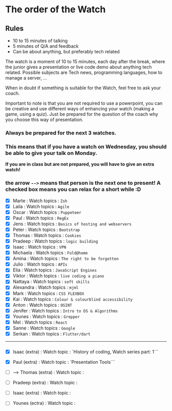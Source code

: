 # The order of the Watch
## Rules
* 10 to 15 minutes of talking
* 5 minutes of Q/A and feedback
* Can be about anything, but preferably tech related


The watch is a moment of 10 to 15 minutes, each day after the break, where the junior gives a presentation or live code demo about anything tech related.
Possible subjects are Tech news, programming languages, how to manage a server, ...

When in doubt if something is suitable for the Watch, feel free to ask your coach.

Important to note is that you are not required to use a powerpoint, you can be creative and use different ways of enhancing your watch (making a game, using a quiz). Just be prepared for the question of the coach why you choose this way of presentation.

### Always be prepared for the next 3 watches.
### This means that if you have a watch on Wednesday, you should be able to give your talk on Monday.
**If you are in class but are not prepared, you will have to give an extra watch!**

### the arrow `-->` means that person is the next one to present! A checked box means you can relax for a short while :D

- [x] Marte  : Watch topics : `Zsh` `` ``
- [x] Laila : Watch topics : `Agile` `` ``
- [x] Oscar : Watch topics : `Puppeteer` `` ``
- [x] Paul : Watch topics : `RegEx` `` ``
- [x] Jens : Watch topics : `Basics of hosting and webservers` `` ``
- [x] Peter : Watch topics : `Bootstrap` `` ``
- [x] Thomas : Watch topics : `Cookies` `` ``
- [x] Pradeep : Watch topics : `logic building` `` ``
- [x] Isaac : Watch topics : `VPN` `` ``
- [x] Michaela : Watch topics : `Fold@home` `` ``
- [x] Amina : Watch topics : `The right to be forgotten` `` ``
- [x] Julio : Watch topics : `APIs` `` ``
- [x] Elia : Watch topics : `JavaScript Engines` `` ``
- [x] Viktor : Watch topics : `live coding a piano` `` ``
- [x] Nattaya : Watch topics : `soft skills` `` ``
- [x] Alexandra : Watch topics : `mjml` `` ``
- [x] Mark : Watch topics : `CSS FLEXBOX` `` ``
- [x] Kai : Watch topics : `Colour & colourblind accessibility` `` ``
- [x] Anton : Watch topics : `OSINT` `` ``
- [x] Jenifer : Watch topics : `Intro to DS & Algorithms` `` ``
- [x] Younes : Watch topics : `Grepper` `` ``
- [x] Mel : Watch topics : `React` `` ``
- [x] Sanne : Watch topics : `Google` `` ``
- [x] Serkan : Watch topics : `Flutter/dart` `` ``
 ---

###
- [x] Isaac (extra) : Watch topic : `History of coding, Watch series part: 1```
- [x] Paul (extra) : Watch topic : `Presentation Tools``` 
- [ ] --> Thomas (extra) : Watch topic :
- [ ] Pradeep (extra) : Watch topic :
- [ ] Isaac (extra) : Watch topic : 
- [ ] Younes (ectra) : Watch topic :


